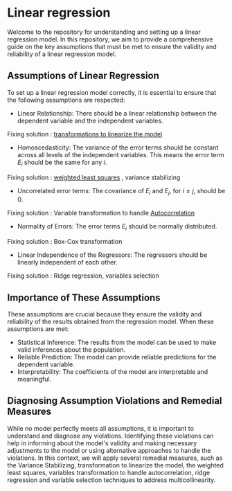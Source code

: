 # Linear regression

Welcome to the repository for understanding and setting up a linear regression model. In this repository, we aim to provide a comprehensive guide on the key assumptions that must be met to ensure the validity and reliability of a linear regression model.

## Assumptions of Linear Regression
To set up a linear regression model correctly, it is essential to ensure that the following assumptions are respected:

  - Linear Relationship:
There should be a linear relationship between the dependent variable and the independent variables.

Fixing solution : [transformations to linearize the model](Transformation-to-linearize-the-model.md) 
  
  - Homoscedasticity:
The variance of the error terms should be constant across all levels of the independent variables. This means the error term $E_i$ should be the same for any $i$. 

Fixing solution : [weighted least squares](Weighted-Least-Squares.md) , variance stabilizing
  
  - Uncorrelated error terms:
The covariance of $E_i$ and $E_j$, for $i\neq j$, should be 0.

Fixing solution : Variable transformation to handle [Autocorrelation](autocorrelation.md)
  
  - Normality of Errors:
The error terms $E_i$ should be normally distributed.

Fixing solution : Box-Cox transformation
  
  - Linear Independence of the Regressors:
The regressors should be linearly independent of each other.

Fixing solution : Ridge regression, variables selection
   

## Importance of These Assumptions
These assumptions are crucial because they ensure the validity and reliability of the results obtained from the regression model. When these assumptions are met:

  - Statistical Inference: The results from the model can be used to make valid inferences about the population.
  - Reliable Prediction: The model can provide reliable predictions for the dependent variable.
  - Interpretability: The coefficients of the model are interpretable and meaningful.

## Diagnosing Assumption Violations and Remedial Measures
While no model perfectly meets all assumptions, it is important to understand and diagnose any violations. Identifying these violations can help in informing about the model's validity and making necessary adjustments to the model or using alternative approaches to handle the violations. 
In this context, we will apply several remedial measures, such as the Variance Stabilizing, transformation to linearize the model, the weighted least squares, variables transformation to handle autocorrelation, ridge regression and variable selection techniques to address multicollinearity. 






